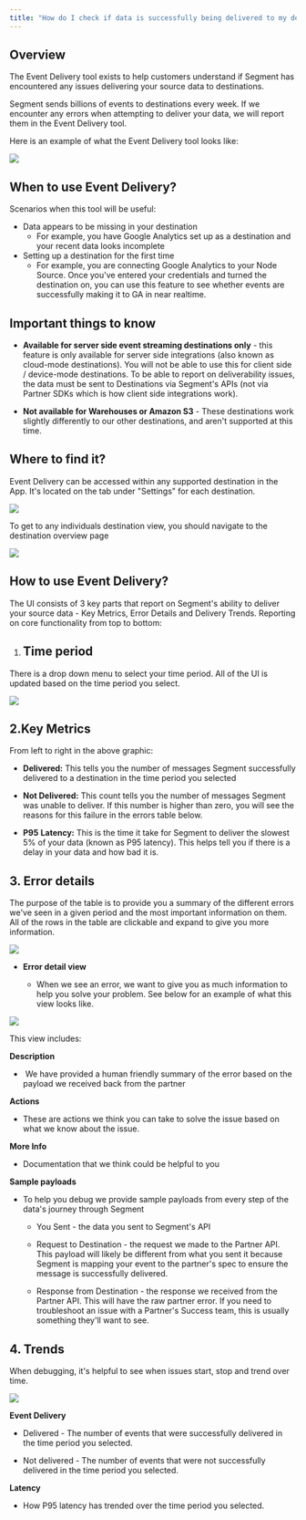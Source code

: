 ```yaml
---
title: "How do I check if data is successfully being delivered to my destination?"
---
```


## Overview

The Event Delivery tool exists to help customers understand if Segment has encountered any issues delivering your source data to destinations. 

Segment sends billions of events to destinations every week. If we encounter any errors when attempting to deliver your data, we will report them in the Event Delivery tool.

Here is an example of what the Event Delivery tool looks like:

![](images/edelivery_jXaoBuF6.png)

## When to use Event Delivery?

Scenarios when this tool will be useful: 

*   Data appears to be missing in your destination
    *   For example, you have Google Analytics set up as a destination and your recent data looks incomplete
*   Setting up a destination for the first time 
    *   For example, you are connecting Google Analytics to your Node Source. Once you've entered your credentials and turned the destination on, you can use this feature to see whether events are successfully making it to GA in near realtime. 


## Important things to know

*   **Available for server side event streaming destinations only** - this feature is only available for server side integrations (also known as cloud-mode destinations). You will not be able to use this for client side / device-mode destinations. To be able to report on deliverability issues, the data must be sent to Destinations via Segment's APIs (not via Partner SDKs which is how client side integrations work). 

*   **Not available for Warehouses or Amazon S3** - These destinations work slightly differently to our other destinations, and aren't supported at this time.


## Where to find it? 

Event Delivery can be accessed within any supported destination in the App. It's located on the tab under "Settings" for each destination. 

![](images/edelivery_rzYZESor.png)

To get to any individuals destination view, you should navigate to the destination overview page

![](images/edelivery_feyzNqcy.png)

## How to use Event Delivery?

The UI consists of 3 key parts that report on Segment's ability to deliver your source data - Key Metrics, Error Details and Delivery Trends. Reporting on core functionality from top to bottom: 

1.  ## **Time period** 


There is a drop down menu to select your time period. All of the UI is updated based on the time period you select. 

![](images/edelivery_Qs4r85sc.png)

## 2.**Key Metrics**

From left to right in the above graphic:

*   **Delivered:** This tells you the number of messages Segment successfully delivered to a destination in the time period you selected

*   **Not Delivered:** This count tells you the number of messages Segment was unable to deliver. If this number is higher than zero, you will see the reasons for this failure in the errors table below. 

*   **P95** **Latency:** This is the time it take for Segment to deliver the slowest 5% of your data (known as P95 latency). This helps tell you if there is a delay in your data and how bad it is.   


## **3\. Error details**

The purpose of the table is to provide you a summary of the different errors we've seen in a given period and the most important information on them. All of the rows in the table are clickable and expand to give you more information. 

![](images/edelivery_V6hldpCl.png)

*   **Error detail view**

    *   When we see an error, we want to give you as much information to help you solve your problem. See below for an example of what this view looks like. 


![](images/edelivery_CgNb4wVN.png)

This view includes: 

**Description**

*    We have provided a human friendly summary of the error based on the payload we received back from the partner


**Actions** 

*   These are actions we think you can take to solve the issue based on what we know about the issue. 


**More Info**

*   Documentation that we think could be helpful to you 


**Sample payloads**

*   To help you debug we provide sample payloads from every step of the data's journey through Segment

    *   You Sent - the data you sent to Segment's API

    *   Request to Destination - the request we made to the Partner API. This payload will likely be different from what you sent it because Segment is mapping your event to the partner's spec to ensure the message is successfully delivered. 

    *   Response from Destination - the response we received from the Partner API. This will have the raw partner error. If you need to troubleshoot an issue with a Partner's Success team, this is usually something they'll want to see. 


## **4\. Trends**

When debugging, it's helpful to see when issues start, stop and trend over time. 

![](images/edelivery_9FRFTAso.png)

**Event Delivery**

*   Delivered - The number of events that were successfully delivered in the time period you selected. 

*   Not delivered - The number of events that were not successfully delivered in the time period you selected. 


**Latency**

*   How P95 latency has trended over the time period you selected.
